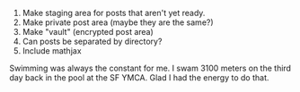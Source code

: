 1. Make staging area for posts that aren't yet ready. 
2. Make private post area (maybe they are the same?)
3. Make "vault" (encrypted post area)
4. Can posts be separated by directory?
5. Include mathjax

Swimming was always the constant for me. I swam 3100 meters on the third day back in the pool at the SF YMCA. Glad I had the energy to do that.
